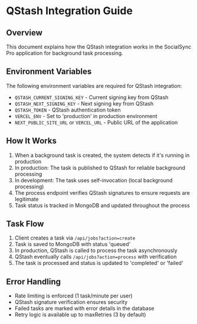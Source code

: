 # QStash Integration Guide

## Overview
This document explains how the QStash integration works in the SocialSync Pro application for background task processing.

## Environment Variables
The following environment variables are required for QStash integration:
- `QSTASH_CURRENT_SIGNING_KEY` - Current signing key from QStash
- `QSTASH_NEXT_SIGNING_KEY` - Next signing key from QStash  
- `QSTASH_TOKEN` - QStash authentication token
- `VERCEL_ENV` - Set to 'production' in production environment
- `NEXT_PUBLIC_SITE_URL` or `VERCEL_URL` - Public URL of the application

## How It Works
1. When a background task is created, the system detects if it's running in production
2. In production: The task is published to QStash for reliable background processing
3. In development: The task uses self-invocation (local background processing)
4. The process endpoint verifies QStash signatures to ensure requests are legitimate
5. Task status is tracked in MongoDB and updated throughout the process

## Task Flow
1. Client creates a task via `/api/jobs?action=create`
2. Task is saved to MongoDB with status 'queued'
3. In production, QStash is called to process the task asynchronously
4. QStash eventually calls `/api/jobs?action=process` with verification
5. The task is processed and status is updated to 'completed' or 'failed'

## Error Handling
- Rate limiting is enforced (1 task/minute per user)
- QStash signature verification ensures security
- Failed tasks are marked with error details in the database
- Retry logic is available up to maxRetries (3 by default)